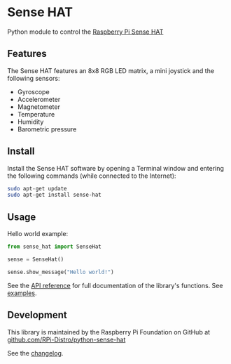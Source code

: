 # Sense HAT

Python module to control the [Raspberry Pi Sense HAT](https://www.raspberrypi.org/products/sense-hat/)

## Features

The Sense HAT features an 8x8 RGB LED matrix, a mini joystick and the following sensors:

- Gyroscope
- Accelerometer
- Magnetometer
- Temperature
- Humidity
- Barometric pressure

## Install

Install the Sense HAT software by opening a Terminal window and entering the following commands (while connected to the Internet):

```bash
sudo apt-get update
sudo apt-get install sense-hat
```

## Usage

Hello world example:

```python
from sense_hat import SenseHat

sense = SenseHat()

sense.show_message("Hello world!")
```

See the [API reference](api.md) for full documentation of the library's functions. See [examples](https://github.com/RPi-Distro/python-sense-hat/blob/master/examples/README.md).

## Development

This library is maintained by the Raspberry Pi Foundation on GitHub at [github.com/RPi-Distro/python-sense-hat](https://github.com/RPi-Distro/python-sense-hat)

See the [changelog](changelog.md).
